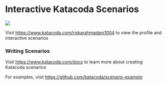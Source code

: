 # Interactive Katacoda Scenarios

[![](http://shields.katacoda.com/katacoda/riskarahmadani1004/count.svg)](https://www.katacoda.com/riskarahmadani1004 "Get your profile on Katacoda.com")

Visit https://www.katacoda.com/riskarahmadani1004 to view the profile and interactive scenarios

### Writing Scenarios
Visit https://www.katacoda.com/docs to learn more about creating Katacoda scenarios

For examples, visit https://github.com/katacoda/scenario-example
